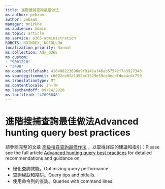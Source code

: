 ```yaml
---
title: 進階搜捕查詢最佳做法
ms.author: pebaum
author: pebaum
manager: mnirkhe
ms.audience: Admin
ms.topic: article
ms.service: o365-administration
ROBOTS: NOINDEX, NOFOLLOW
localization_priority: Normal
ms.collection: Adm_O365
ms.custom:
- "9001220"
- "3498"
ms.openlocfilehash: 418408223696a9f9141af46ab57542f7a3927340
ms.sourcegitcommit: c6692ce0fa1358ec3529e59ca0ecdfdea4cdc759
ms.translationtype: MT
ms.contentlocale: zh-TW
ms.lasthandoff: 09/14/2020
ms.locfileid: "47696648"
---
```

# <a name="advanced-hunting-query-best-practices"></a><span data-ttu-id="95b69-102">進階搜捕查詢最佳做法</span><span class="sxs-lookup"><span data-stu-id="95b69-102">Advanced hunting query best practices</span></span>

<span data-ttu-id="95b69-103">請參閱完整的文章 [高級搜尋查詢最佳作法](https://docs.microsoft.com/windows/security/threat-protection/microsoft-defender-atp/advanced-hunting-best-practices#optimize-query-performance) ，以取得詳細的建議和指引：</span><span class="sxs-lookup"><span data-stu-id="95b69-103">Please see the full article [Advanced hunting query best practices](https://docs.microsoft.com/windows/security/threat-protection/microsoft-defender-atp/advanced-hunting-best-practices#optimize-query-performance) for detailed recommendations and guidance on:</span></span>
- <span data-ttu-id="95b69-104">優化查詢效能。</span><span class="sxs-lookup"><span data-stu-id="95b69-104">Optimizing query performance.</span></span>
- <span data-ttu-id="95b69-105">查詢秘訣和陷阱。</span><span class="sxs-lookup"><span data-stu-id="95b69-105">Query tips and pitfalls.</span></span>
- <span data-ttu-id="95b69-106">使用命令列的查詢。</span><span class="sxs-lookup"><span data-stu-id="95b69-106">Queries with command lines.</span></span>


